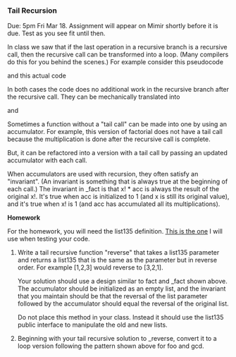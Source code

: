 ### Tail Recursion

Due: 5pm Fri Mar 18. Assignment will appear on Mimir shortly before it is due. Test as you see fit until then.

In class we saw that if the last operation in a recursive branch is a recursive call, then the recursive call can be transformed into a loop. (Many compilers do this for you behind the scenes.) For example consider this pseudocode

and this actual code

In both cases the code does no additional work in the recursive branch after the recursive call. They can be mechanically translated into

and

Sometimes a function without a "tail call" can be made into one by using an accumulator. For example, this version of factorial does not have a tail call because the multiplication is done after the recursive call is complete.

But, it can be refactored into a version with a tail call by passing an updated accumulator with each call.

When accumulators are used with recursion, they often satisfy an "invariant". (An invariant is something that is always true at the beginning of each call.) The invariant in \_fact is that x! \* acc is always the result of the original x!. It's true when acc is initialized to 1 (and x is still its original value), and it's true when x! is 1 (and acc has accumulated all its multiplications).

**Homework**

For the homework, you will need the list135 definition. [This is the one](https://krovetz.net/135/module_reg/list135.py) I will use when testing your code.

1. Write a tail recursive function "reverse" that takes a list135 parameter and returns a list135 that is the same as the parameter but in reverse order. For example \[1,2,3\] would reverse to \[3,2,1\].

    Your solution should use a design similar to fact and \_fact shown above. The accumulator should be initialized as an empty list, and the invariant that you maintain should be that the reversal of the list parameter followed by the accumulator should equal the reversal of the original list.

    Do not place this method in your class. Instead it should use the list135 public interface to manipulate the old and new lists.

2. Beginning with your tail recursive solution to \_reverse, convert it to a loop version following the pattern shown above for foo and gcd.
